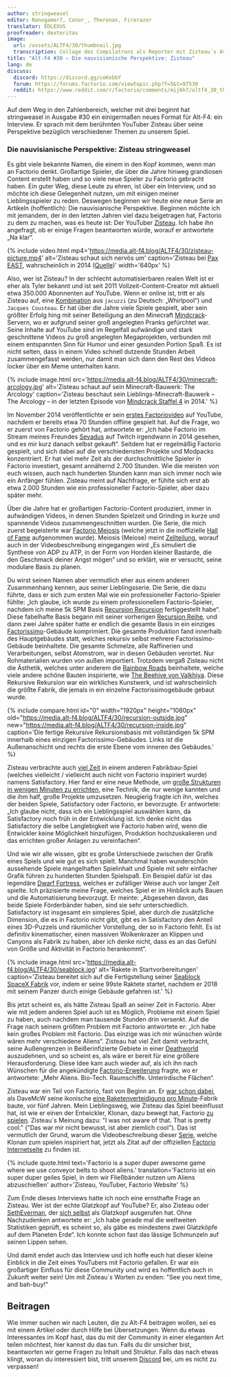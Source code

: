 ```yaml
---
author: stringweasel
editor: Nanogamer7, Conor_, Therenas, Firerazer
translator: EDLEXUS
proofreader: dexteritas
image:
  url: /assets/ALTF4/30/thumbnail.jpg
  transcription: Collage des Compilatrons als Reporter mit Zisteau´s Avatar im Hintergrund
title: "Alt-F4 #30 – Die nauvisianische Perspektive: Zisteau"
lang: de
discuss:
  discord: https://discord.gg/ceKebbY
  forum: https://forums.factorio.com/viewtopic.php?f=5&t=97530
  reddit: https://www.reddit.com/r/factorio/comments/mij6h7/altf4_30_the_nauvian_perspective_zisteau/ 
---
```


Auf dem Weg in den Zahlenbereich, welcher mit drei beginnt hat stringweasel in Ausgabe #30 ein einigermaßen neues Format für Alt-F4: ein Interview. Er sprach mit dem berühmten YouTuber Zisteau über seine Perspektive bezüglich verschiedener Themen zu unserem Spiel.

### Die nauvisianische Perspektive: Zisteau <author>stringweasel</author>

Es gibt viele bekannte Namen, die einem in den Kopf kommen, wenn man an Factorio denkt. Großartige Spieler, die über die Jahre hinweg grandiosen Content erstellt haben und so viele neue Spieler zu Factorio gebracht haben. Ein guter Weg, diese Leute zu ehren, ist über ein Interview, und so möchte ich diese Gelegenheit nutzen, um mit einigen meiner Lieblingsspieler zu reden. Deswegen beginnen wir heute eine neue Serie an Artikeln (hoffentlich): Die nauvisianische Perspektive. Beginnen möchte ich mit jemandem, der in den letzten Jahren viel dazu beigetragen hat, Factorio zu dem zu machen, was es heute ist: Der YouTuber [Zisteau](https://www.youtube.com/user/Zisteau). Ich habe ihn angefragt, ob er einige Fragen beantworten würde, worauf er antwortete „Na klar“.

{% include video.html mp4='https://media.alt-f4.blog/ALTF4/30/zisteau-picture.mp4' alt='Zisteau schaut sich nervös um' caption='Zisteau bei <a href="http://mindcrack.altervista.org/wiki/Penny_Arcade_Expo#Attendees_3">Pax EAST</a>, wahrscheinlich in 2014 (<a href="https://www.youtube.com/watch?v=LxuyLxLFn5k">Quelle</a>)' width='640px' %}

Also, wer ist Zisteau? In der schlecht automatisierbaren realen Welt ist er eher als Tyler bekannt und ist seit 2011 Vollzeit-Content-Creator mit aktuell etwa 350.000 Abonnenten auf YouTube. Wenn er online ist, tritt er als Zisteau auf, eine [Kombination](http://mindcrack.altervista.org/wiki/Zisteau) aus `jacuzzi` (zu Deutsch: „Whirlpool“) und `Jacques Cousteau`. Er hat über die Jahre viele Spiele gespielt, aber sein größter Erfolg hing mit seiner Beteiligung an den Minecraft [Mindcrack](http://mindcrack.altervista.org/wiki/Mindcrack)-Servern, wo er aufgrund seiner groß angelegten Pranks gefürchtet war. Seine Inhalte auf YouTube sind im Regelfall aufwändige und stark geschnittene Videos zu groß angelegten Megaprojekten, verbunden mit einem entspannten Sinn für Humor und einer gesunden Portion Spaß. Es ist nicht selten, dass in einem Video schnell dutzende Stunden Arbeit zusammengefasst werden, nur damit man sich dann den Rest des Videos locker über ein Meme unterhalten kann.

{% include image.html src='https://media.alt-f4.blog/ALTF4/30/minecraft-arcology.jpg' alt='Zisteau schaut auf sein Minecraft-Bauwerk: The Arcology' caption='Zisteau beschaut sein Lieblings-Minecraft-Bauwerk – The Arcology – in der letzten Episode von <a href="https://youtu.be/ZspHTWWFtRQ">Mindcrack Staffel 4</a> in 2014.' %}

Im November 2014 veröffentlichte er sein [erstes Factoriovideo](https://youtu.be/aGnifxzUVcg) auf YouTube, nachdem er bereits etwa 70 Stunden offline gespielt hat. Auf die Frage, wo er zuerst von Factorio gehört hat, antwortete er: „Ich habe Factorio im Stream meines Freundes [Sevadus](http://www.twitch.tv/sevadus) auf Twitch irgendwann in 2014 gesehen, und es mir kurz danach selbst gekauft“. Seitdem hat er regelmäßig Factorio gespielt, und sich dabei auf die verschiedensten Projekte und Modpacks konzentriert. Er hat viel mehr Zeit als der durchschnittliche Spieler in Factorio investiert, gesamt annähernd 2.700 Stunden. Wie die meisten von euch wissen, auch nach hunderten Stunden kann man sich immer noch wie ein Anfänger fühlen. Zisteau meint auf Nachfrage, er fühlte sich erst ab etwa 2.000 Stunden wie ein professioneller Factorio-Spieler, aber dazu später mehr.

Über die Jahre hat er großartigen Factorio-Content produziert, immer in aufwändigen Videos, in denen Stunden Spielzeit und Grinding in kurze und spannende Videos zusammengeschnitten wurden. Die Serie, die mich zuerst begeisterte war [Factorio Meiosis](https://www.youtube.com/playlist?list=PLVPJ1jbg0CaFzYF6jJyUIJYXYpCE4UIr3) (welche jetzt in die inoffizielle [Hall of Fame](https://mods.factorio.com/mod/HallOfFame) aufgenommen wurde). Meiosis (Meiose) meint [Zellteilung](https://de.wikipedia.org/wiki/Meiose), worauf auch in der Videobeschreibung eingegangen wird „Es simuliert die Synthese von ADP zu ATP, in der Form von Horden kleiner Bastarde, die den Geschmack deiner Angst mögen“ und so erklärt, wie er versucht, seine modulare Basis zu planen.

Du wirst seinen Namen aber vermutlich eher aus einem anderen Zusammenhang kennen, aus seiner Lieblingsserie. Die Serie, die dazu führte, dass er sich zum ersten Mal wie ein professioneller Factorio-Spieler fühlte: „Ich glaube, ich wurde zu einem professionellem Factorio-Spieler, nachdem ich meine 5k SPM Basis [Recursion Recursion](https://www.youtube.com/playlist?list=PLVPJ1jbg0CaEmsyyTMXc6k9UAvJEHMITh) fertiggestellt habe“. Diese fabelhafte Basis begann mit seiner vorherigen [Recursion Reihe](https://www.youtube.com/playlist?list=PLVPJ1jbg0CaFcabUTWbxjYppVK9c4FA8a), und dann zwei Jahre später hatte er endlich die gesamte Basis in ein einziges [Factorissimo](https://mods.factorio.com/mod/Factorissimo2)-Gebäude komprimiert. Die gesamte Produktion fand innerhalb des Hauptgebäudes statt, welches rekursiv selbst mehrere Factorissimo-Gebäude beinhaltete. Die gesamte Schmelze, alle Raffinerien und Verarbeitungen, selbst Atomstrom, war in diesen Gebäuden verortet. Nur Rohmaterialien wurden von außen importiert. Trotzdem vergaß Zisteau nicht die Ästhetik, welches unter anderem die [Rainbow Roads](https://youtu.be/-WhDtg-6_b4?t=96) beinhaltete, welche viele andere schöne Bauten inspirierte, wie [The Beehive von Valkhiya](https://youtu.be/hWOZiN1kaAc). Diese Rekursive Rekursion war ein wirkliches Kunstwerk, und ist wahrscheinlich die größte Fabrik, die jemals in ein einzelne Factorissimogebäude gebaut wurde.

{% include compare.html id="0" width="1920px" height="1080px" old="https://media.alt-f4.blog/ALTF4/30/recursion-outside.jpg" new="https://media.alt-f4.blog/ALTF4/30/recursion-inside.jpg" caption='Die fertige Rekursive Rekursionsbasis mit vollständigen 5k SPM innerhalb eines einzigen Factorissimo-Gebäudes. Links ist die Außenanschicht und rechts die erste Ebene vom inneren des Gebäudes.' %}

Zisteau verbrachte auch [viel Zeit](https://www.youtube.com/playlist?list=PLVPJ1jbg0CaE8bz7-qtoLfRcG7QlUwT-L) in einem anderen Fabrikbau-Spiel (welches vielleicht / vielleicht auch nicht von Factorio inspiriert wurde) namens Satisfactory. Hier fand er eine neue Methode, um [große Strukturen in wenigen Minuten zu errichten](https://youtu.be/T6F0IQqNQmU), eine Technik, die nur wenige kannten und die ihm half, große Projekte umzusetzen. Neugierig fragte ich ihn, welches der beiden Spiele, Satisfactory oder Factorio, er bevorzugte. Er antwortete: „Ich glaube nicht, dass ich ein Lieblingsspiel auswählen kann, da Satisfactory noch früh in der Entwicklung ist. Ich denke nicht das Satisfactory die selbe Langlebigkeit wie Factorio haben wird, wenn die Entwickler keine Möglichkeit hinzufügen, Produktion hochzuskalieren und das errichten großer Anlagen zu vereinfachen“.

Und wie wir alle wissen, gibt es große Unterschiede zwischen der Grafik eines Spiels und wie gut es sich spielt. Manchmal haben wunderschön aussehende Spiele mangelhaften Spielinhalt und Spiele mit sehr einfacher Grafik führen zu hunderten Stunden Spielspaß. Ein Beispiel dafür ist das legendäre [Dwarf Fortress](http://www.bay12games.com/dwarves/), welches er zufälliger Weise auch vor langer Zeit spielte. Ich präzisierte meine Frage, welches Spiel er im Hinblick aufs Bauen und die Automatisierung bevorzugt. Er meinte: „Abgesehen davon, das beide Spiele Förderbänder haben, sind sie sehr unterschiedlich. Satisfactory ist insgesamt ein simpleres Spiel, aber durch die zusätzliche Dimension, die es in Factorio nicht gibt, gibt es in Satisfactory den Anteil eines 3D-Puzzels und räumlicher Vorstellung, der so in Factorio fehlt. Es ist definitiv kinematischer, einen massiven Wolkenkrazer an Klippen und Canyons als Fabrik zu haben, aber ich denke nicht, dass es an das Gefühl von Größe und Aktivität in Factorio herankommt“.

{% include image.html src='https://media.alt-f4.blog/ALTF4/30/seablock.jpg' alt='Rakete in Startvorbereitungen' caption='Zisteau bereitet sich auf die Fertigstellung seiner <a href="https://www.youtube.com/playlist?list=PLVPJ1jbg0CaGW9Z7ZmBkaD4gvVjnkyXQA">Seablock SpaceX Fabrik</a> vor, indem er seine 99ste Raktete startet, nachdem er 2018 mit seinem Panzer durch einige Gebäude gefahren ist.' %}

Bis jetzt scheint es, als hätte Zisteau Spaß an seiner Zeit in Factorio. Aber wie mit jedem anderen Spiel auch ist es Möglich, Probleme mit einem Spiel zu haben, auch nachdem man tausende Stunden drin versenkt. Auf die Frage nach seinem größten Problem mit Factorio antwortete er: „Ich habe kein großes Problem mit Factorio. Das einzige was ich mir wünschen würde wären mehr verschiedene Aliens“. Zisteau hat viel Zeit damit verbracht, seine Außengrenzen in Beißerinfizierte Gebiete in einer [Deathworld](https://youtu.be/Z2C1pOMY5og?t=96) auszudehnen, und so scheint es, als wäre er bereit für eine größere Herausforderung. Diese Idee kam auch wieder auf, als ich ihn nach Wünschen für die angekündigte [Factorio-Erweiterung](https://factorio.com/blog/post/fff-365) fragte, wo er antwortete: „Mehr Aliens. Bio-Tech. Raumschiffe. Unterirdische Flächen“.

Zisteau war ein Teil von Factorio, fast von Beginn an. Er [war schon dabei](https://www.reddit.com/r/factorio/comments/3biwcf/one_minute_rocket_defense/csmk0he?utm_source=share&utm_medium=web2x&context=3), als DaveMcW seine ikonische [eine Raketenverteidigung pro Minute](https://alt-f4.blog/ALTF4-13/)-Fabrik baute, vor fünf Jahren. Mein Lieblingsweg, wie Zisteau das Spiel beeinflusst hat, ist wie er einen der Entwickler, Klonan, dazu bewegt hat, Factorio [zu spielen](https://factorio.com/blog/post/fff-300). Zisteau`s Meinung dazu: "I was not aware of that. That is pretty cool." ("Das war mir nicht bewusst, ist aber ziemlich cool"). Das ist vermutlich der Grund, warum die Videobeschreibung dieser [Serie](https://youtu.be/aGnifxzUVcg), welche Klonan zum spielen inspiriert hat, jetzt als Zitat auf der offiziellen [Factorio Internetseite](https://www.factorio.com/) zu finden ist.

{% include quote.html text='Factorio is a super duper awesome game where we use conveyor belts to shoot aliens.' translation='Factorio ist ein super duper geiles Spiel, in dem wir Fließbänder nutzen um Aliens abzuschießen' author='Zisteau, YouTuber, Factorio Website' %}

Zum Ende dieses Interviews hatte ich noch eine ernsthafte Frage an Zisteau. Wer ist der echte Glatzkopf auf YouTube? Er, also Zisteau oder [SethEverman](https://youtu.be/xCY9B8POq3A), der [sich selbst](https://www.youtube.com/watch?v=DyDfgMOUjCI&lc=Ugyb0OkJoZemhn5BD194AaABAg&ab_channel=BillieEilishVEVO) als Glatzkopf ausgerufen hat. Ohne Nachzudenken antwortete er: „Ich habe gerade mal die weltweiten Statistiken geprüft, es scheint so, als gäbe es mindestens zwei Glatzköpfe auf dem Planeten Erde“. Ich konnte schon fast das lässige Schmunzeln auf seinen Lippen sehen.

Und damit endet auch das Interview und ich hoffe euch hat dieser kleine Einblick in die Zeit eines YouTubers mit Factorio gefallen. Er war ein großartiger Einfluss für diese Community und wird es hoffentlich auch in Zukunft weiter sein! Um mit Zisteau´s Worten zu enden: "See you next time, and bah-buy!"

## Beitragen

Wie immer suchen wir nach Leuten, die zu Alt-F4 beitragen wollen, sei es mit einem Artikel oder durch Hilfe bei Übersetzungen. Wenn du etwas Interessantes im Kopf hast, das du mit der Community in einer eleganten Art teilen möchtest, hier kannst du das tun. Falls du dir unsicher bist, beantworten wir gerne Fragen zu Inhalt und Struktur. Falls das nach  etwas klingt, woran du interessiert bist, tritt unserem [Discord](https://discord.gg/nxnCFkb) bei, um es nicht zu verpassen!
